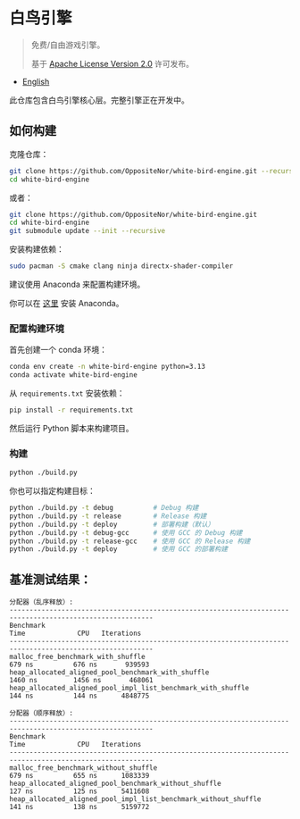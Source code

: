 # 白鸟引擎

> 免费/自由游戏引擎。
>
> 基于 [Apache License Version 2.0](https://github.com/OppositeNor/white-bird-engine-core/blob/master/LICENSE) 许可发布。

* [English](./README.md)

此仓库包含白鸟引擎核心层。完整引擎正在开发中。

## 如何构建

克隆仓库：

```sh
git clone https://github.com/OppositeNor/white-bird-engine.git --recursive
cd white-bird-engine
```

或者：

```sh
git clone https://github.com/OppositeNor/white-bird-engine.git
cd white-bird-engine
git submodule update --init --recursive
```

安装构建依赖：

```sh
sudo pacman -S cmake clang ninja directx-shader-compiler
```

建议使用 Anaconda 来配置构建环境。

你可以在 [这里](https://github.com/conda-forge/miniforge) 安装 Anaconda。

### 配置构建环境

首先创建一个 conda 环境：

```sh
conda env create -n white-bird-engine python=3.13
conda activate white-bird-engine
```

从 `requirements.txt` 安装依赖：

```sh
pip install -r requirements.txt
```

然后运行 Python 脚本来构建项目。

### 构建

```sh
python ./build.py
```

你也可以指定构建目标：

```sh
python ./build.py -t debug          # Debug 构建
python ./build.py -t release        # Release 构建
python ./build.py -t deploy         # 部署构建（默认）
python ./build.py -t debug-gcc      # 使用 GCC 的 Debug 构建
python ./build.py -t release-gcc    # 使用 GCC 的 Release 构建
python ./build.py -t deploy         # 使用 GCC 的部署构建
```

## 基准测试结果：

```
分配器（乱序释放）:
----------------------------------------------------------------------------------------------------------
Benchmark                                                                Time             CPU   Iterations
----------------------------------------------------------------------------------------------------------
malloc_free_benchmark_with_shuffle                                     679 ns          676 ns       939593
heap_allocated_aligned_pool_benchmark_with_shuffle                    1460 ns         1456 ns       468061
heap_allocated_aligned_pool_impl_list_benchmark_with_shuffle           144 ns          144 ns      4848775
```

```
分配器（顺序释放）:
----------------------------------------------------------------------------------------------------------
Benchmark                                                                Time             CPU   Iterations
----------------------------------------------------------------------------------------------------------
malloc_free_benchmark_without_shuffle                                  679 ns          655 ns      1083339
heap_allocated_aligned_pool_benchmark_without_shuffle                  127 ns          125 ns      5411608
heap_allocated_aligned_pool_impl_list_benchmark_without_shuffle        141 ns          138 ns      5159772
```
